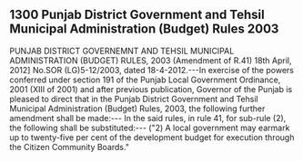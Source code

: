## 1300 Punjab District Government and Tehsil Municipal Administration (Budget) Rules 2003
 
PUNJAB DISTRICT GOVERNEMNT AND TEHSIL MUNICIPAL ADMINISTRATION (BUDGET) RULES, 2003
(Amendment of R.41)
18th April, 2012]
No.SOR (LG)5-12/2003, dated 18-4-2012.---In exercise of the powers conferred under section 191 of the Punjab Local Government Ordinance, 2001 (XIII of 2001) and after previous publication, Governor of the Punjab is pleased to direct that in the Punjab District Government and Tehsil Municipal Administration (Budget) Rules, 2003, the following further amendment shall be made:---
In the said rules, in rule 41, for sub-rule (2), the following shall be substituted:---
("2) A local government may earmark up to twenty-five per cent of the development budget for execution through the Citizen Community Boards."

